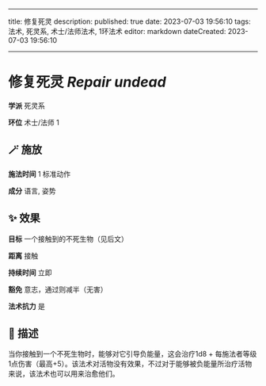 
---
title: 修复死灵
description: 
published: true
date: 2023-07-03 19:56:10
tags: 法术, 死灵系, 术士/法师法术, 1环法术
editor: markdown
dateCreated: 2023-07-03 19:56:10

---

# **修复死灵** *Repair undead*

**学派** 死灵系 

**环位** 术士/法师 1

## 🪄 施放

**施法时间** 1 标准动作

**成分** 语言, 姿势

## ✨ 效果 

**目标** 一个接触到的不死生物（见后文） 

**距离** 接触  

**持续时间** 立即 

**豁免** 意志，通过则减半（无害）

**法术抗力** 是

## 📖 描述

当你接触到一个不死生物时，能够对它引导负能量，这会治疗1d8 + 每施法者等级1点伤害（最高+5）。该法术对活物没有效果，不过对于能够被负能量所治疗活物来说，该法术也可以用来治愈他们。
    